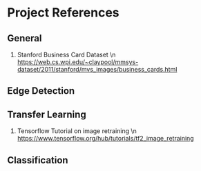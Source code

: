 # Project References

## General

1. Stanford Business Card Dataset \n
https://web.cs.wpi.edu/~claypool/mmsys-dataset/2011/stanford/mvs_images/business_cards.html

## Edge Detection

## Transfer Learning

1. Tensorflow Tutorial on image retraining \n
https://www.tensorflow.org/hub/tutorials/tf2_image_retraining

## Classification
